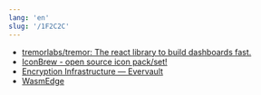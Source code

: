 ```yaml
---
lang: 'en'
slug: '/1F2C2C'
---
```


- [tremorlabs/tremor: The react library to build dashboards fast.](https://github.com/tremorlabs/tremor)
- [IconBrew - open source icon pack/set!](https://iconbrew.com/)
- [Encryption Infrastructure — Evervault](https://evervault.com/)
- [WasmEdge](./../.././docs/pages/WasmEdge.md)

<head>
  <html lang="en-US"/>
</head>

